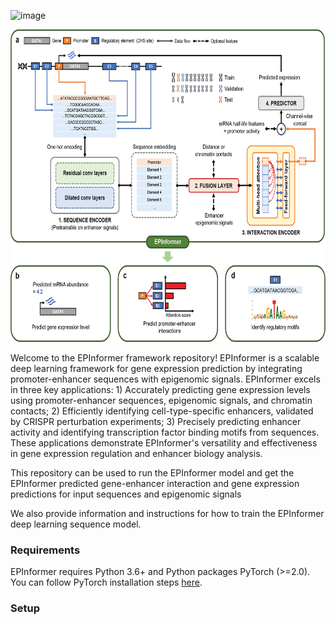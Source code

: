![image](https://github.com/JasonLinjc/EPInformer/assets/43600523/7454f7fc-6fe1-4bf3-ab25-fd70a98d3e6c)<p align="center">
  <img height="500" src="images/EPInformer.png">
</p>

Welcome to the EPInformer framework repository! EPInformer is a scalable deep learning framework for gene expression prediction by integrating promoter-enhancer sequences with epigenomic signals. EPInformer excels in three key applications: 1) Accurately predicting gene expression levels using promoter-enhancer sequences, epigenomic signals, and chromatin contacts; 2) Efficiently identifying cell-type-specific enhancers, validated by CRISPR perturbation experiments; 3) Precisely predicting enhancer activity and identifying transcription factor binding motifs from sequences. These applications demonstrate EPInformer's versatility and effectiveness in gene expression regulation and enhancer biology analysis.

This repository can be used to run the EPInformer model and get the EPInformer predicted gene-enhancer interaction and gene expression predictions for input sequences and epigenomic signals

We also provide information and instructions for how to train the EPInformer deep learning sequence model.

### Requirements

EPInformer requires Python 3.6+ and Python packages PyTorch (>=2.0). You can follow PyTorch installation steps [here](https://pytorch.org/get-started/locally/).

### Setup
